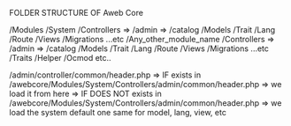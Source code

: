 FOLDER STRUCTURE OF Aweb Core

/Modules
    /System
        /Controllers
            => /admin
            => /catalog
        /Models
        /Trait
        /Lang
        /Route
        /Views
        /Migrations
        ...etc
    /Any_other_module_name
        /Controllers
            => /admin
            => /catalog
        /Models
        /Trait
        /Lang
        /Route
        /Views
        /Migrations
        ...etc
/Traits
/Helper
/Ocmod
etc..



/admin/controller/common/header.php
    => IF exists in /awebcore/Modules/System/Controllers/admin/common/header.php => we load it from here
    => IF DOES NOT exists in /awebcore/Modules/System/Controllers/admin/common/header.php => we load the system default one
same for model, lang, view, etc




